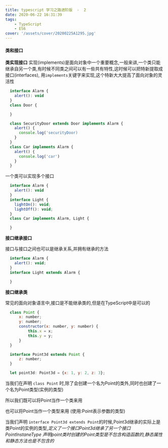 ```yaml
---
title: typescript 学习之路进阶版  -  2
date: 2020-06-22 16:31:39
tags:
    - TypeScript
    - ES6
cover: '/assets/cover/20200225A1295.jpg'
---
```


#### 类和接口

  **类实现接口**
  实现(implements)是面向对象中一个重要概念,一般来讲,一个类只能继承自另一个类,有时候不同类之间可以有一些共有特性,这时候可以把特新提取成接口(interfaces), 用`implements`关键字来实现,这个特新大大提高了面向对象的灵活性

  ~~~js
    interface Alarm {
      alert(): void
    }
    class Door {

    }

    class SecurityDoor extends Door implements Alarm {
      alert() {
        console.log('securityDoor)
      }
    }
    class Car implements Alarm {
      alert() {
        console.log('car')
      }
    }
  ~~~

  一个类可以实现多个接口

  ~~~js
    interface Alarm {
      alert(): void
    }
    interface Light {
      lightOn(): void;
      lightOff(): void;
    }
    class Car implements Alarm, Light {

    }
  ~~~

  **接口继承接口**

  接口与接口之间也可以是继承关系,并拥有继承的方法

  ~~~js
    interface Alarm {
      alert(): void;
    }
    interface Light extends Alarm {

    }
  ~~~

  **接口继承类**

  常见的面向对象语言中,接口是不能继承类的,但是在TypeScript中是可以的

  ~~~js
    class Point {
        x: number;
        y: number;
        constructor(x: number, y: number) {
            this.x = x;
            this.y = y;
        }
    }

    interface Point3d extends Point {
        z: number;
    }

    let point3d: Point3d = {x: 1, y: 2, z: 3};
  ~~~

  当我们在声明 `class Point` 时,除了会创建一个名为Point的类外,同时也创建了一个名为Point类型(实例的类型)

  所以我们既可以将Point当作一个类来用

  也可以将Point当作一个类型来用 (使用:Point表示参数的类型)

  当我们声明 `interface Point3d extends Point`的时候,Point3d继承的实际上是类Point的实例的类型,*定义了一个接口Point3d继承了另一个接口PointInstaneType*
  *声明point类时创建的Point类型是不包含构造函数的,静态属性和静态方法也是不包含的*

  